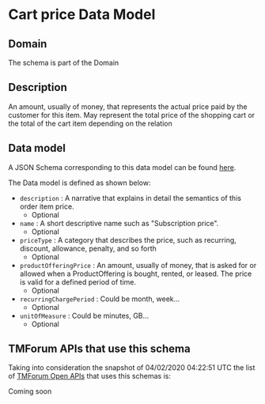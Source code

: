 # Cart price Data Model

## Domain

The  schema is part of the  Domain

## Description

An amount, usually of money, that represents the actual price paid by the customer for this item. May represent the total price of the shopping cart or the total of the cart item depending on the relation

## Data model

A JSON Schema corresponding to this data model can be found
[here](https://github.com/tmforum-rand/schemas/blob/candidates/Customer/CartPrice.schema.json).

The Data model is defined as shown below:
- `description` : A narrative that explains in detail the semantics of this order item price.
  - Optional
- `name` : A short descriptive name such as &quot;Subscription price&quot;.
  - Optional
- `priceType` : A category that describes the price, such as recurring, discount, allowance, penalty, and so forth
  - Optional
- `productOfferingPrice` : An amount, usually of money, that is asked for or allowed when a ProductOffering is bought, rented, or leased. The price is valid for a defined period of time.
  - Optional
- `recurringChargePeriod` : Could be month, week...
  - Optional
- `unitOfMeasure` : Could be minutes, GB...
  - Optional




## TMForum APIs that use this schema

Taking into consideration the snapshot of 04/02/2020 04:22:51 UTC the list of [TMForum Open APIs](https://www.tmforum.org/open-apis/) that uses this schemas is:

Coming soon